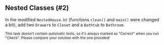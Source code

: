 ## Nested Classes (#2)

In the modified `NestedHouse.kt` (functions `clean()` and `main()` were changed a bit), add two `Drawer`s to `Closet` and a `Bathtub` to
`Bathroom`.

<sub> This task doesn't contain automatic tests,
so it's always marked as "Correct" when you run "Check".
Please compare your solution with the one provided! </sub>
